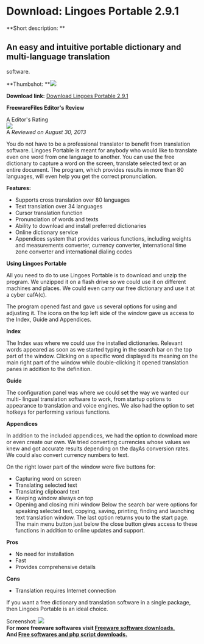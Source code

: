 # Download: Lingoes Portable 2.9.1

**Short description: **

## An easy and intuitive portable dictionary and multi-language translation
software.

  
**Thumbshot: **![](http://www.freewarefiles.com/screenshot/lingoes_md.jpg)   
  
**Download link:** [Download Lingoes Portable 2.9.1](http://freesoftwares.boysofts.com/Lingoes-Translator-Portable_program_50523.html)  
  

**FreewareFiles Editor's Review**  
  

A Editor's Rating  
![](http://www.freewarefiles.com/images/rating/5.gif)  
A _Reviewed on August 30, 2013_  
  
You do not have to be a professional translator to benefit from translation
software. Lingoes Portable is meant for anybody who would like to translate
even one word from one language to another. You can use the free dictionary to
capture a word on the screen, translate selected text or an entire document.
The program, which provides results in more than 80 languages, will even help
you get the correct pronunciation.

**Features:**

  * Supports cross translation over 80 languages 
  * Text translation over 34 languages 
  * Cursor translation function 
  * Pronunciation of words and texts 
  * Ability to download and install preferred dictionaries 
  * Online dictionary service 
  * Appendices system that provides various functions, including weights and measurements converter, currency converter, international time zone converter and international dialing codes 

**Using Lingoes Portable**

All you need to do to use Lingoes Portable is to download and unzip the
program. We unzipped it on a flash drive so we could use it on different
machines and places. We could even carry our free dictionary and use it at a
cyber cafA(c).

The program opened fast and gave us several options for using and adjusting
it. The icons on the top left side of the window gave us access to the Index,
Guide and Appendices.

**Index**

The Index was where we could use the installed dictionaries. Relevant words
appeared as soon as we started typing in the search bar on the top part of the
window. Clicking on a specific word displayed its meaning on the main right
part of the window while double-clicking it opened translation panes in
addition to the definition.

**Guide**

The configuration panel was where we could set the way we wanted our multi-
lingual translation software to work, from startup options to appearance to
translation and voice engines. We also had the option to set hotkeys for
performing various functions.

**Appendices**

In addition to the included appendices, we had the option to download more or
even create our own. We tried converting currencies whose values we knew and
got accurate results depending on the dayAs conversion rates. We could also
convert currency numbers to text.

On the right lower part of the window were five buttons for:

  * Capturing word on screen 
  * Translating selected text 
  * Translating clipboard text 
  * Keeping window always on top 
  * Opening and closing mini window 
Below the search bar were options for speaking selected text, copying, saving,
printing, finding and launching text translation window. The last option
returns you to the start page. The main menu button just below the close
button gives access to these functions in addition to online updates and
support.

**Pros**

  * No need for installation 
  * Fast 
  * Provides comprehensive details 

**Cons**

  * Translation requires Internet connection 

If you want a free dictionary and translation software in a single package,
then Lingoes Portable is an ideal choice.

  
  
Screenshot: ![](http://www.freewarefiles.com/screenshot/lingoes.jpg)  
**For more freeware softwares visit [Freeware software downloads.](http://freesoftwares.boysofts.com/)**   
**And [Free softwares and php script downloads.](http://www.boysofts.com/)**

